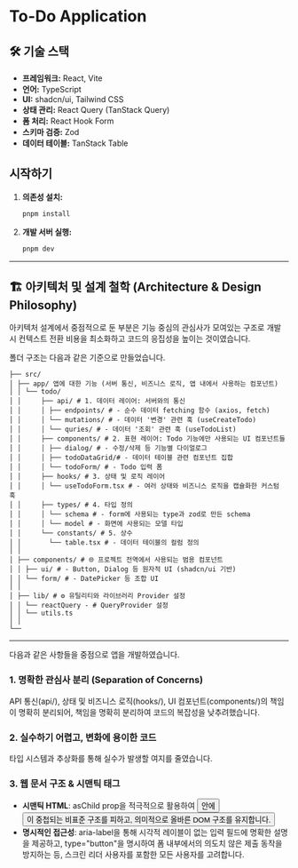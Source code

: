 # To-Do Application

## 🛠️ 기술 스택

- **프레임워크:** React, Vite
- **언어:** TypeScript
- **UI:** shadcn/ui, Tailwind CSS
- **상태 관리:** React Query (TanStack Query)
- **폼 처리:** React Hook Form
- **스키마 검증:** Zod
- **데이터 테이블:** TanStack Table

## 시작하기

1.  **의존성 설치:**
    ```bash
    pnpm install
    ```

2.  **개발 서버 실행:**
    ```bash
    pnpm dev
    ```

---

## 🏗️ 아키텍처 및 설계 철학 (Architecture & Design Philosophy)

아키텍처 설계에서 중점적으로 둔 부분은 기능 중심의 관심사가 모여있는 구조로
개발 시 컨텍스트 전환 비용을 최소화하고 코드의 응집성을 높이는 것이였습니다.

폴더 구조는 다음과 같은 기준으로 만들었습니다.

```
├── src/
│ ├── app/ 앱에 대한 기능 (서버 통신, 비즈니스 로직, 앱 내에서 사용하는 컴포넌트)
│ │ └── todo/ 
│ │     ├── api/ # 1. 데이터 레이어: 서버와의 통신
│ │     │ ├── endpoints/ # - 순수 데이터 fetching 함수 (axios, fetch)
│ │     │ └── mutations/ # - 데이터 '변경' 관련 훅 (useCreateTodo)
│ │     │ └── quries/ # - 데이터 '조회' 관련 훅 (useTodoList)
│ │     ├── components/ # 2. 표현 레이어: Todo 기능에만 사용되는 UI 컴포넌트들
│ │     │ ├── dialog/ # - 수정/삭제 등 기능별 다이얼로그
│ │     │ ├── todoDataGrid/# - 데이터 테이블 관련 컴포넌트 집합
│ │     │ └── todoForm/ # - Todo 입력 폼
│ │     ├── hooks/ # 3. 상태 및 로직 레이어
│ │     │ └── useTodoForm.tsx # - 여러 상태와 비즈니스 로직을 캡슐화한 커스텀 훅
│ │     ├── types/ # 4. 타입 정의
│ │     │ └── schema # - form에 사용되는 type과 zod로 만든 schema
│ │     │ └── model # - 화면에 사용되는 모델 타입
│ │     └── constants/ # 5. 상수
│ │       └── table.tsx # - 데이터 테이블의 컬럼 정의
│ │
│ ├── components/ # 🌐 프로젝트 전역에서 사용되는 범용 컴포넌트
│ │ ├── ui/ # - Button, Dialog 등 원자적 UI (shadcn/ui 기반)
│ │ └── form/ # - DatePicker 등 조합 UI
│ │
│ ├── lib/ # ⚙️ 유틸리티와 라이브러리 Provider 설정
│ │ └── reactQuery - # QueryProvider 설정
│ │ └── utils.ts
│ │
└──
```

---
다음과 같은 사항들을 중점으로 앱을 개발하였습니다.


### 1. 명확한 관심사 분리 (Separation of Concerns)

API 통신(api/), 상태 및 비즈니스 로직(hooks/), UI 컴포넌트(components/)의 책임이 명확히 분리되어,
책임을 명확히 분리하여 코드의 복잡성을 낮추려했습니다.


### 2. 실수하기 어렵고, 변화에 용이한 코드

타입 시스템과 추상화를 통해 실수가 발생할 여지를 줄였습니다.

### 3. 웹 문서 구조 & 시맨틱 태그

- **시맨틱 HTML**: asChild prop을 적극적으로 활용하여 <button> 안에 <button>이 중첩되는 비표준 구조를 피하고, 의미적으로 올바른 DOM 구조를 유지합니다.
- **명시적인 접근성**: aria-label을 통해 시각적 레이블이 없는 입력 필드에 명확한 설명을 제공하고, type="button"을 명시하여 폼 내부에서의 의도치 않은 제출 동작을 방지하는 등, 스크린 리더 사용자를 포함한 모든 사용자를 고려합니다.
